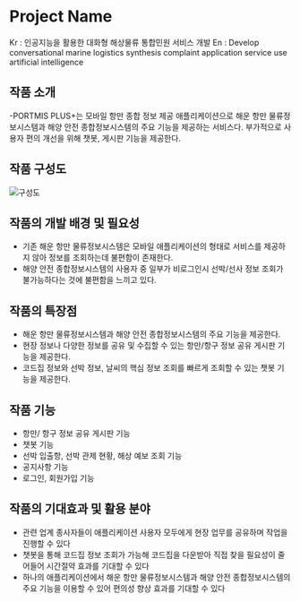 # Project Name 
Kr : 인공지능을 활용한 대화형 해상물류 통합민원 서비스 개발
En : Develop conversational marine logistics synthesis complaint application service use artificial intelligence

## 작품 소개
-PORTMIS PLUS+는 모바일 항만 종합 정보 제공 애플리케이션으로 해운 항만 물류정보시스템과 해양 안전 종합정보시스템의 주요 기능을 제공하는 서비스다. 부가적으로 사용자 편의 개선을 위해 챗봇, 게시판 기능을 제공한다.

## 작품 구성도
![구성도](https://user-images.githubusercontent.com/107015573/214794251-bbcb50a0-12e9-48a7-a169-512c8e430a17.PNG)

## 작품의 개발 배경 및 필요성
- 기존 해운 항만 물류정보시스템은 모바일 애플리케이션의 형태로 서비스를 제공하지 않아 정보를 조회하는데 불편함이 존재한다.
- 해양 안전 종합정보시스템의 사용자 중 일부가 비로그인시 선박/선사 정보 조회가 불가능하다는 것에 불편함을 느끼고 있다.

## 작품의 특장점
- 해운 항만 물류정보시스템과 해양 안전 종합정보시스템의 주요 기능을 제공한다.
- 현장 정보나 다양한 정보를 공유 및 수집할 수 있는 항만/항구 정보 공유 게시판 기능을 제공한다.
- 코드집 정보와 선박 정보, 날씨의 핵심 정보 조회를 빠르게 조회할 수 있는 챗봇 기능을 제공한다.

## 작품 기능
- 항만/ 항구 정보 공유 게시판 기능
- 챗봇 기능
- 선박 입출항, 선박 관제 현황, 해상 예보 조회 기능
- 공지사항 기능
- 로그인, 회원가입 기능

## 작품의 기대효과 및 활용 분야
- 관련 업계 종사자들이 애플리케이션 사용자 모두에게 현장 업무를 공유하며 작업을 진행할 수 있다
- 챗봇을 통해 코드집 정보 조회가 가능해 코드집을 다운받아 직접 찾을 필요성이 줄어들어 시간절약 효과를 기대할 수 있다
- 하나의 애플리케이션에서 해운 항만 물류정보시스템과 해양 안전 종합정보시스템의 주요 기능을 이용할 수 있어 편의성 향상 효과를 기대할 수 있다
